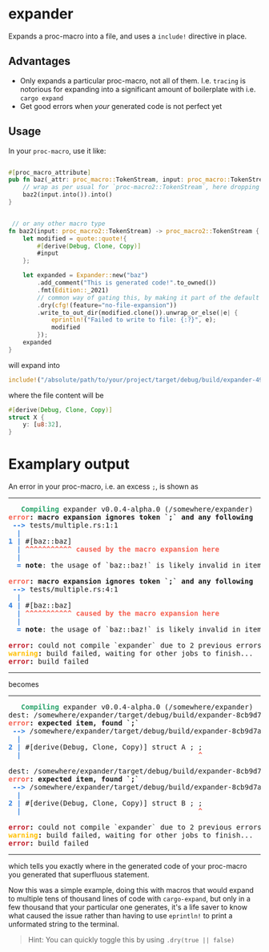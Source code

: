 # expander

Expands a proc-macro into a file, and uses a `include!` directive in place.


## Advantages

* Only expands a particular proc-macro, not all of them. I.e. `tracing` is notorious for expanding into a significant amount of boilerplate with i.e. `cargo expand`
* Get good errors when _your_ generated code is not perfect yet


## Usage

In your `proc-macro`, use it like:

```rust

#[proc_macro_attribute]
pub fn baz(_attr: proc_macro::TokenStream, input: proc_macro::TokenStream) -> proc_macro::TokenStream {
    // wrap as per usual for `proc-macro2::TokenStream`, here dropping `attr` for simplicity
    baz2(input.into()).into()
}


 // or any other macro type
fn baz2(input: proc_macro2::TokenStream) -> proc_macro2::TokenStream {
    let modified = quote::quote!{
        #[derive(Debug, Clone, Copy)]
        #input
    };

    let expanded = Expander::new("baz")
        .add_comment("This is generated code!".to_owned())
        .fmt(Edition::_2021)
        // common way of gating this, by making it part of the default feature set
        .dry(cfg!(feature="no-file-expansion"))
        .write_to_out_dir(modified.clone()).unwrap_or_else(|e| {
            eprintln!("Failed to write to file: {:?}", e);
            modified
        });
    expanded
}
```

will expand into

```rust
include!("/absolute/path/to/your/project/target/debug/build/expander-49db7ae3a501e9f4/out/baz-874698265c6c4afd1044a1ced12437c901a26034120b464626128281016424db.rs");
```

where the file content will be

```rust
#[derive(Debug, Clone, Copy)]
struct X {
    y: [u8:32],
}
```


# Examplary output

An error in your proc-macro, i.e. an excess `;`, is shown as

---

<pre><font color="#26A269"><b>   Compiling</b></font> expander v0.0.4-alpha.0 (/somewhere/expander)
<font color="#F66151"><b>error</b></font><b>: macro expansion ignores token `;` and any following</b>
 <font color="#2A7BDE"><b>--&gt; </b></font>tests/multiple.rs:1:1
  <font color="#2A7BDE"><b>|</b></font>
<font color="#2A7BDE"><b>1</b></font> <font color="#2A7BDE"><b>| </b></font>#[baz::baz]
  <font color="#2A7BDE"><b>| </b></font><font color="#F66151"><b>^^^^^^^^^^^</b></font> <font color="#F66151"><b>caused by the macro expansion here</b></font>
  <font color="#2A7BDE"><b>|</b></font>
  <font color="#2A7BDE"><b>= </b></font><b>note</b>: the usage of `baz::baz!` is likely invalid in item context

<font color="#F66151"><b>error</b></font><b>: macro expansion ignores token `;` and any following</b>
 <font color="#2A7BDE"><b>--&gt; </b></font>tests/multiple.rs:4:1
  <font color="#2A7BDE"><b>|</b></font>
<font color="#2A7BDE"><b>4</b></font> <font color="#2A7BDE"><b>| </b></font>#[baz::baz]
  <font color="#2A7BDE"><b>| </b></font><font color="#F66151"><b>^^^^^^^^^^^</b></font> <font color="#F66151"><b>caused by the macro expansion here</b></font>
  <font color="#2A7BDE"><b>|</b></font>
  <font color="#2A7BDE"><b>= </b></font><b>note</b>: the usage of `baz::baz!` is likely invalid in item context

<font color="#C01C28"><b>error</b></font><b>:</b> could not compile `expander` due to 2 previous errors
<font color="#FFBF00"><b>warning</b></font><b>:</b> build failed, waiting for other jobs to finish...
<font color="#C01C28"><b>error</b></font><b>:</b> build failed
</pre>

---

becomes

---

<pre>
<font color="#26A269"><b>   Compiling</b></font> expander v0.0.4-alpha.0 (/somewhere/expander)
dest: /somewhere/expander/target/debug/build/expander-8cb9d7a52d4e83d1/out/baz-874698265c6c4afd1044a1ced12437c901a26034120b464626128281016424db.rs
<font color="#F66151"><b>error</b></font><b>: expected item, found `;`</b>
 <font color="#2A7BDE"><b>--&gt; </b></font>/somewhere/expander/target/debug/build/expander-8cb9d7a52d4e83d1/out/baz-874698265c6c4afd1044a1ced12437c901a26034120b464626128281016424db.rs:2:42
  <font color="#2A7BDE"><b>|</b></font>
<font color="#2A7BDE"><b>2</b></font> <font color="#2A7BDE"><b>| </b></font>#[derive(Debug, Clone, Copy)] struct A ; ;
  <font color="#2A7BDE"><b>| </b></font>                                         <font color="#F66151"><b>^</b></font>

dest: /somewhere/expander/target/debug/build/expander-8cb9d7a52d4e83d1/out/baz-73b3d5b9bc4641a894d85b878020da6e331ecfd8949c9157c50a92845412a534.rs
<font color="#F66151"><b>error</b></font><b>: expected item, found `;`</b>
 <font color="#2A7BDE"><b>--&gt; </b></font>/somewhere/expander/target/debug/build/expander-8cb9d7a52d4e83d1/out/baz-73b3d5b9bc4641a894d85b878020da6e331ecfd8949c9157c50a92845412a534.rs:2:42
  <font color="#2A7BDE"><b>|</b></font>
<font color="#2A7BDE"><b>2</b></font> <font color="#2A7BDE"><b>| </b></font>#[derive(Debug, Clone, Copy)] struct B ; ;
  <font color="#2A7BDE"><b>| </b></font>                                         <font color="#F66151"><b>^</b></font>

<font color="#C01C28"><b>error</b></font><b>:</b> could not compile `expander` due to 2 previous errors
<font color="#FFBF00"><b>warning</b></font><b>:</b> build failed, waiting for other jobs to finish...
<font color="#C01C28"><b>error</b></font><b>:</b> build failed
</pre>
---

which tells you exactly where in the generated code of your proc-macro you generated that superfluous
statement.

Now this was a simple example, doing this with macros that would expand to multiple tens of thousand lines of
code with `cargo-expand`, but only in a few thousand that your particular one generates, it's a
life saver to know what caused the issue rather than having to use `eprintln!` to print a unformated
string to the terminal.

> Hint: You can quickly toggle this by using `.dry(true || false)`